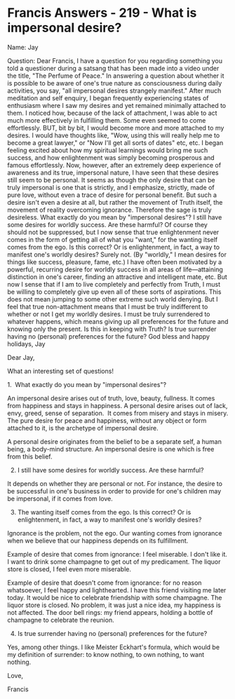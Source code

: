 # Francis Answers - 219 - What is impersonal desire?

Name: Jay&nbsp;

Question: Dear Francis, I have a question for you regarding something you told a questioner during a satsang that has been made into a video under the title, &quot;The Perfume of Peace.&quot; In answering a question about whether it is possible to be aware of one's true nature as consciousness during daily activities, you say, &quot;all impersonal desires strangely manifest.&quot; After much meditation and self enquiry, I began frequently experiencing states of enthusiasm where I saw my desires and yet remained minimally attached to them. I noticed how, because of the lack of attachment, I was able to act much more effectively in fulfilling them. Some even seemed to come effortlessly. BUT, bit by bit, I would become more and more attached to my desires. I would have thoughts like, &quot;Wow, using this will really help me to become a great lawyer,&quot; or &quot;Now I'll get all sorts of dates&quot; etc, etc. I began feeling excited about how my spiritual learnings would bring me such success, and how enlightenment was simply becoming prosperous and famous effortlessly. Now, however, after an extremely deep experience of awareness and its true, impersonal nature, I have seen that these desires still seem to be personal. It seems as though the only desire that can be truly impersonal is one that is strictly, and I emphasize, strictly, made of pure love, without even a trace of desire for personal benefit. But such a desire isn't even a desire at all, but rather the movement of Truth itself, the movement of reality overcoming ignorance. Therefore the sage is truly desireless. What exactly do you mean by &quot;impersonal desires&quot;? I still have some desires for worldly success. Are these harmful? Of course they should not be suppressed, but I now sense that true enlightenment never comes in the form of getting all of what you &quot;want,&quot; for the wanting itself comes from the ego. Is this correct? Or is enlightenment, in fact, a way to manifest one's worldly desires? Surely not. (By &quot;worldly,&quot; I mean desires for things like success, pleasure, fame, etc.) I have often been motivated by a powerful, recurring desire for worldly success in all areas of life&mdash;attaining distinction in one's career, finding an attractive and intelligent mate, etc. But now I sense that if I am to live completely and perfectly from Truth, I must be willing to completely give up even all of these sorts of aspirations. This does not mean jumping to some other extreme such world denying. But I feel that true non-attachment means that I must be truly indifferent to whether or not I get my worldly desires. I must be truly surrendered to whatever happens, which means giving up all preferences for the future and knowing only the present. Is this in keeping with Truth? Is true surrender having no (personal) preferences for the future? God bless and happy holidays, Jay

Dear Jay,

What an interesting set of questions!

1.&nbsp; What exactly do you mean by &quot;impersonal desires&quot;?

An impersonal desire arises out of truth, love, beauty, fullness. It comes from happiness and stays in happiness. A personal desire arises out of lack, envy, greed, sense of separation.&nbsp; It comes from misery and stays in misery. The pure desire for peace and happiness, without any object or form attached to it, is the archetype of impersonal desire.

A personal desire originates from the belief to be a separate self, a human being, a body-mind structure. An impersonal desire is one which is free from this belief.

2. I still have some desires for worldly success. Are these harmful?&nbsp;

It depends on whether they are personal or not. For instance, the desire to be successful in one's business in order to provide for one's children may be impersonal, if it comes from love.

3. The wanting itself comes from the ego. Is this correct? Or is enlightenment, in fact, a way to manifest one's worldly desires?&nbsp;

Ignorance is the problem, not the ego. Our wanting comes from ignorance when we believe that our happiness depends on its fulfillment.&nbsp;

Example of desire that comes from ignorance: I feel miserable. I don't like it. I want to drink some champagne to get out of my predicament. The liquor store is closed, I feel even more miserable.

Example of desire that doesn't come from ignorance: for no reason whatsoever, I feel happy and lighthearted. I have this friend visiting me later today. It would be nice to celebrate friendship with some champagne. The liquor store is closed. No problem, it was just a nice idea, my happiness is not affected. The door bell rings: my friend appears, holding a bottle of champagne to celebrate the reunion.

4. Is true surrender having no (personal) preferences for the future?

Yes, among other things. I like Meister Eckhart's formula, which would be my definition of surrender: to know nothing, to own nothing, to want nothing.

Love,

Francis&nbsp;

